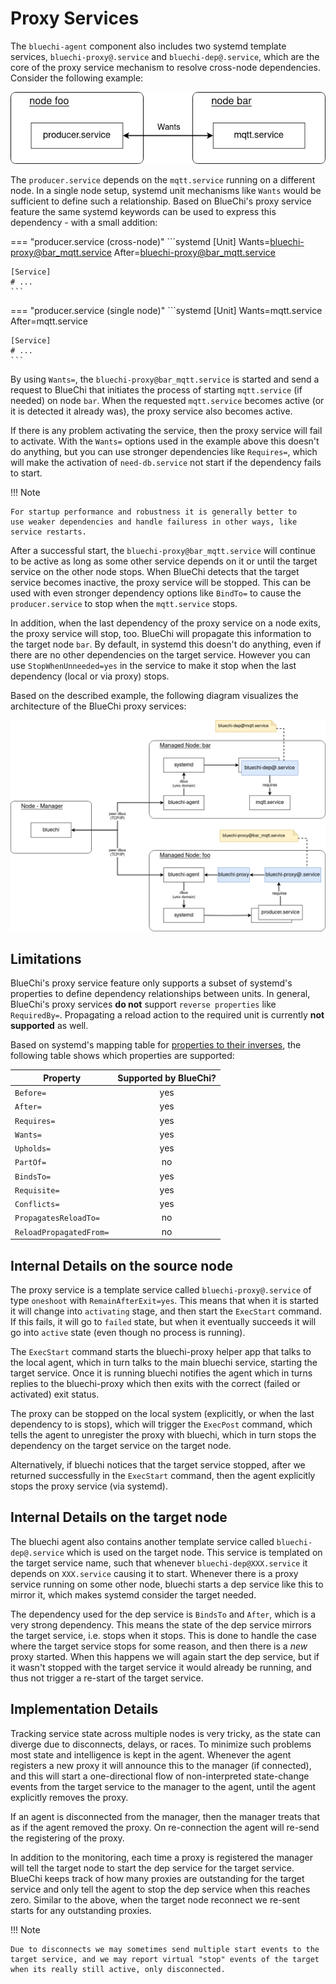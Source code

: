 <!-- markdownlint-disable-file MD010 MD013 MD014 MD024 MD033 MD046 -->
# Proxy Services

The `bluechi-agent` component also includes two systemd template services, `bluechi-proxy@.service` and `bluechi-dep@.service`, which are the core of the proxy service mechanism to resolve cross-node dependencies. Consider the following example:

![structure](../img/bluechi_proxy_service_multi_node.png)

The `producer.service` depends on the `mqtt.service` running on a different node. In a single node setup, systemd unit mechanisms like `Wants` would be sufficient to define such a relationship. Based on BlueChi's proxy service feature the same systemd keywords can be used to express this dependency - with a small addition:

=== "producer.service (cross-node)"
    ```systemd
    [Unit]
    Wants=bluechi-proxy@bar_mqtt.service
    After=bluechi-proxy@bar_mqtt.service

    [Service]
    # ...
    ```

=== "producer.service (single node)"
    ```systemd
    [Unit]
    Wants=mqtt.service
    After=mqtt.service

    [Service]
    # ...
    ```

By using `Wants=`, the `bluechi-proxy@bar_mqtt.service` is started and send a request to BlueChi that initiates the process of starting `mqtt.service` (if needed) on node `bar`. When the requested `mqtt.service` becomes active (or it is detected it already was), the proxy service also becomes active.

If there is any problem activating the service, then the proxy service will fail to activate. With the `Wants=` options used in the example above this doesn't do anything, but you can use stronger dependencies like `Requires=`, which will make the activation of `need-db.service` not start if the dependency fails to start.

!!! Note

    For startup performance and robustness it is generally better to
    use weaker dependencies and handle failuress in other ways, like
    service restarts.

After a successful start, the `bluechi-proxy@bar_mqtt.service` will continue to be active as long as some other service depends on it or until the target service on the other node stops. When BlueChi detects that the target service becomes inactive, the proxy service will be stopped. This can be used with even stronger dependency options like `BindTo=` to cause the `producer.service` to stop when the `mqtt.service` stops.

In addition, when the last dependency of the proxy service on a node exits, the proxy service will stop, too. BlueChi will propagate this information to the target node `bar`. By default, in systemd this doesn't do anything, even if there are no other dependencies on the target service. However you can use `StopWhenUnneeded=yes` in the service to make it stop when the last dependency (local or via proxy) stops.

Based on the described example, the following diagram visualizes the architecture of the BlueChi proxy services:

![BlueChi-Proxy Architecture diagram](../img/bluechi_proxy_architecture.png)

## Limitations

BlueChi's proxy service feature only supports a subset of systemd's properties to define dependency relationships between units. In general, BlueChi's proxy services **do not** support `reverse properties` like `RequiredBy=`. Propagating a reload action to the required unit is currently **not supported** as well.

Based on systemd's mapping table for [properties to their inverses](https://www.freedesktop.org/software/systemd/man/latest/systemd.unit.html#Mapping%20of%20unit%20properties%20to%20their%20inverses), the following table shows which properties are supported:

<center>

| Property | Supported by BlueChi?  |
|---|:-:|
| `Before=`  | yes |
| `After=`  | yes |
| `Requires=`  | yes |
| `Wants=`  | yes |
| `Upholds=`  | yes |
| `PartOf=`  | no |
| `BindsTo=`  | yes |
| `Requisite=`  | yes |
| `Conflicts=`  | yes |
| `PropagatesReloadTo=`  | no |
| `ReloadPropagatedFrom=`  | no |

</center>

## Internal Details on the source node

The proxy service is a template service called `bluechi-proxy@.service` of type `oneshoot` with `RemainAfterExit=yes`. This means that when it is started it will change into `activating` stage, and then start the `ExecStart` command. If this fails, it will go to `failed` state, but when it eventually succeeds it will go into `active` state (even though no process is running).

The `ExecStart` command starts the bluechi-proxy helper app that talks to the local agent, which in turn talks to the main bluechi service, starting the target service. Once it is running bluechi notifies the agent which in turns replies to the bluechi-proxy which then exits with the correct (failed or activated) exit status.

The proxy can be stopped on the local system (explicitly, or when the last dependency to is stops), which will trigger the `ExecPost` command, which tells the agent to unregister the proxy with bluechi, which in turn stops the dependency on the target service on the target node.

Alternatively, if bluechi notices that the target service stopped, after we returned successfully in the `ExecStart` command, then the agent explicitly stops the proxy service (via systemd).

## Internal Details on the target node

The bluechi agent also contains another template service called `bluechi-dep@.service` which is used on the target node. This service is templated on the target service name, such that whenever `bluechi-dep@XXX.service` it depends on `XXX.service` causing it to start. Whenever there is a proxy service running on some other node, bluechi starts a dep service like this to mirror it, which makes systemd consider the target needed.

The dependency used for the dep service is `BindsTo` and `After`, which is a very strong dependency. This means the state of the dep service mirrors the target service, i.e. stops when it stops. This is done to handle the case where the target service stops for some reason, and then there is a *new* proxy started. When this happens we will again start the dep service, but if it wasn't stopped with the target service it would already be running, and thus not trigger a re-start of the target service.

## Implementation Details

Tracking service state across multiple nodes is very tricky, as the state can diverge due to disconnects, delays, or races. To minimize such problems most state and intelligence is kept in the agent. Whenever the agent registers a new proxy it will announce this to the manager (if connected), and this will start a one-directional flow of non-interpreted state-change events from the target service to the manager to the agent, until the agent explicitly removes the proxy.

If an agent is disconnected from the manager, then the manager treats that as if the agent removed the proxy. On re-connection the agent will re-send the registering of the proxy.

In addition to the monitoring, each time a proxy is registered the manager will tell the target node to start the dep service for the target service. BlueChi keeps track of how many proxies are outstanding for the target service and only tell the agent to stop the dep service when this reaches zero. Similar to the above, when the target node reconnect we re-sent starts for any outstanding proxies.

!!! Note

    Due to disconnects we may sometimes send multiple start events to the target service, and we may report virtual "stop" events of the target when its really still active, only disconnected.
